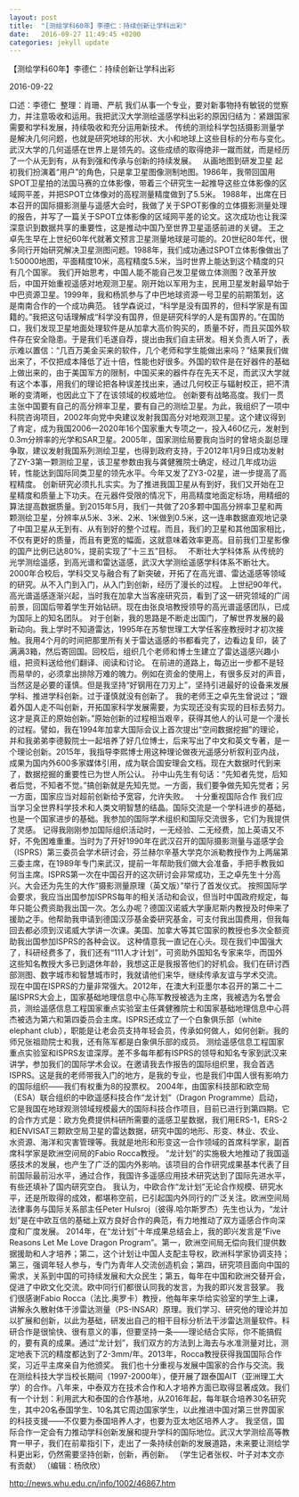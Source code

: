 ```yaml
---
layout: post
title:  "[测绘学科60年】李德仁：持续创新让学科出彩"
date:   2016-09-27 11:49:45 +0200
categories: jekyll update
---
```

【测绘学科60年】李德仁：持续创新让学科出彩

2016-09-22

口述：李德仁  整理：肖珊、严航
我们从事一个专业，要对新事物持有敏锐的觉察力，并注意吸收和运用。我把武汉大学测绘遥感学科出彩的原因归结为：紧跟国家需要和学科发展，持续吸收和充分运用新技术。
传统的测绘科学包括摄影测量学是解决几何问题，也就是研究地球的形状、大小和地球上这些目标的分布与变化。武汉大学的几何遥感在世界上是领先的。这些成绩的取得绝非一蹴而就，而是经历了一个从无到有，从有到强和传承与创新的持续发展。
 
从画地图到研发卫星
起初我们扮演着“用户”的角色，只是拿卫星图像测制地图。1986年，我带回国用SPOT卫星拍的法国马赛的立体影像，带着三个研究生一起推导这些立体影像的区域网平差，并把SPOT立体像对的高程测量精度做到了5.5米。
1988年，出席在日本召开的国际摄影测量与遥感大会时，我做了关于SPOT影像的立体摄影测量处理的报告，并写了一篇关于SPOT立体影像的区域网平差的论文。这次成功也让我深深意识到数据共享的重要性，这是推动中国乃至世界卫星遥感前进的关键。
王之卓先生早在上世纪60年代就著文预言卫星测量地球是可能的。20世纪80年代，很多同行开始研究解决卫星测图问题。1988年，我们成功通过SPOT立体影像做出了1:50000地图，平面精度10米，高程精度5.5米，当时世界上能达到这个精度的只有几个国家。
我们开始思考，中国人能不能自己发卫星做立体测图？改革开放后，中国开始重视遥感对地观测卫星。刚开始以军用为主，民用卫星发射最早始于中巴资源卫星。1999年，我和杨凯参与了中巴地球资源一号卫星的前期策划，这是南南合作的一个成功典范。
钱学森说过，“科学是没有国界的，但科学家是有国籍的。”我把这句话理解成“科学没有国界，但是研究科学的人是有国界的。”在国防口，我们发现卫星地面处理软件是从加拿大高价购买的，质量不好，而且买国外软件存在安全隐患。于是我们毛遂自荐，提出由我们自主研发。相关负责人听了，表示难以置信：“几百万美金买来的软件，几个老师和学生能做出来吗？”结果我们做出来了，不仅把成本降低了近十倍，性能也好很多。外国的软件是在好器件的基础上做出来的，由于美国军方的限制，中国买来的器件存在先天不足，而武汉大学就有这个本事，用我们的理论把各种误差找出来，通过几何校正与辐射校正，把不清晰的变清晰，也因此立下了在该领域的权威地位。
创新要有战略高度。我们一贯主张中国要有自己的高分辨率卫星，要有自己的测绘卫星。为此，我组织了一项中科院咨询项目，2002年向党中央建议发射我国高分对地观测卫星。这个建议得到了肯定，成为我国2006—2020年16个国家重大专项之一，投入460亿元，发射到0.3m分辨率的光学和SAR卫星。2005年，国家测绘局要我向当时的曾培炎副总理争取，建议发射我国系列测绘卫星，也得到政府支持，于2012年1月9日成功发射了ZY-3第一颗测绘卫星，该卫星参数由我与龚健雅院士确定，经过几年成功运转，性能达到国际同类卫星的领先水平。今年又发了ZY3-02星，进一步提高了高程精度。
创新研究必须扎扎实实。为了推进我国卫星从有到好，我们又开始在卫星精度和质量上下功夫。在元器件受限的情况下，用高精度地面定标场，用精细的算法提高数据质量。到2015年5月，我们一共做了20多颗中国高分辨率卫星和两颗测绘卫星，分辨率从5米、3米、2米、1米做到0.5米，这一连串数据直观地记录了中国卫星从无到有、从有到好的整个过程。而且，我们的卫星和其他国家相比，不仅有更好的质量，而且有更宽的幅面，这就意味着效率更高。目前我们卫星影像的国产比例已达80%，提前实现了“十三五”目标。
 
不断壮大学科体系
从传统的光学测绘遥感，到高光谱和雷达遥感，武汉大学测绘遥感学科体系不断壮大。2000年合校后，学科交叉与融合有了新突破，开拓了在高光谱、雷达遥感等领域的研究。从不入门到入门，从入门到创新，经历了漫长的过程。
上世纪90年代，高光谱遥感逐渐兴起，当时我在加拿大当客座研究员，看到了这一研究领域的广阔前景，回国后带着学生开始钻研。现在由张良培教授领导的高光谱遥感团队，已成为国际上的知名团队。
对于创新，我的思路是不断走出国门，了解世界发展的最新动向。我上学时不知道雷达，1995年在苏黎世理工大学任客座教授时才初次接触。我用4个月的时间把那里所有关于雷达遥感的书都看完了，边看边复印，装了满满3箱，然后寄回国。回校后，组织几个老师和博士生建立了雷达遥感兴趣小组，把资料送给他们翻译、阅读和讨论。
在前进的道路上，每迈出一步都不是轻而易举的，必须拿出排除万难的魄力。例如在资金的使用上，有很多反对的声音，当然这是必要的谨慎。但是我坚持“好钢用在刀刃上”，坚持引进最好的设备来发展学科、推进学科创新。过于谨慎就没有创新了。
我的老师王之卓先生曾说过；“跟着外国人走不叫创新，开拓国家科学发展需要，为实现还没有实现的目标去努力。这才是真正的原始创新。”原始创新的过程相当艰辛，获得其他人的认可是一个漫长的过程。譬如，我在1994年加拿大国际会议上首次提出“空间数据挖掘”的理论，并和我弟弟李德毅院士一起培养了好几位博士，后来写出了中文和英文专著，是一个理论创新。2015年，我指导李熙博士用这种理论做夜光遥感分析叙利亚内战，成果为国内外600多家媒体引用，成为联合国安理会文档。现在大数据时代到来了，数据挖掘的重要性已为世人所公认。 
孙中山先生有句话：“先知者先觉，后知者后觉，不知者不觉。”搞创新就是先知先觉。一方面，我们要争做先知先觉者；另一方面，国家应当对超前创新给予宽容，允许失败。
 
十分重视国际合作
我们应当学习全世界科学技术和人类文明智慧的结晶。国际交流是一个学科进步的基础，也是一个国家进步的基础。我参加的国际学术组织和国际交流很多，它们为我提供了灵感。
记得我刚刚参加国际组织活动时，一无经验、二无经费，加上英语又不好，不免困难重重。当时为了开好1990年在武汉召开的国际摄影测量与遥感学会（ISPRS）第三委员会学术研讨会，芬兰赫尔辛基大学克尔派勒教授作为上两届第三委主席，在1989年专门来武汉，提前一年帮助我们做大会准备，手把手教我如何当主席。ISPRS第一次在中国召开的这次研讨会非常成功，王之卓先生十分高兴。大会还为先生的大作“摄影测量原理（英文版）”举行了首发仪式。
按照国际学会要求，我应当出国参加ISPRS每年的相关活动和会议，但当时中国政府规定，每年只能公费资助我出国一次。怎么办呢？德国汉诺威大学康尼斯内教授及时伸来了援助之手。他帮助我申请到德国汉莎基金委研究基金，可支付我出国费用，但我每回去都必须到汉诺威大学讲一次课。美国、加拿大等其它国家的教授也多次全额资助我出国参加ISPRS的各种会议。
这种情意我一直记在心头。现在我们中国强大了，科研经费多了，我们还有“111人才计划”，可资助外国知名专家来华，而国外这些知名教授大多已到退休年龄，我想这正是我报答他们的好机会。我们在研讨西部测图、数字城市和智慧城市时，我就请他们来华，继续传承友谊与学术交流。
现在中国在ISPRS的力量非常强大。2012年，在澳大利亚墨尔本召开的第二十二届ISPRS大会上，国家基础地理信息中心陈军教授被选为主席，我被选为名誉会员，测绘遥感信息工程国家重点实验室主任龚健雅院士和国家基础地理信息中心蒋杰被选为第六和第四委员会主席。ISPRS还成立了一个白象俱乐部（white elephant club），职能是让老会员支持年轻会员，传承如何做人，如何创新。我的师兄张祖勋院士和我，还有陈军都是白象俱乐部的成员。
测绘遥感信息工程国家重点实验室和ISPRS友谊深厚。差不多每年都有ISPRS的领导和知名专家到武汉来讲学，参加我们的国际学术会议。在邀请我去作报告的国际组织里，我会首选ISPRS。这是我的老师带我入门的地方，是我的专业，也是我们中国人很有影响力的国际组织——我们有权重为8的投票权。
2004年，由国家科技部和欧空局（ESA）联合组织的中欧遥感科技合作“龙计划”（Dragon Programme）启动，它是我国在地球观测领域规模最大的国际科技合作项目，目前已进行到第四期。它的合作方式是：欧方免费提供科研所需要的遥感卫星数据，我们用ERS-1，ERS-2和ENVISAT三颗欧空局卫星的雷达数据，研究中国的地形、形变、林业、农业、水资源、海洋和灾害管理等。我就是地形和形变这一合作领域的首席科学家，副首席科学家是欧洲空间局的Fabio Rocca教授。
“龙计划”的实施极大地推动了我国遥感技术的发展，也产生了广泛的国内外影响。该项目的合作研究成果基本代表了目前国际最前沿水平，通过合作，我国许多遥感应用技术研究达到了国际先进水平，有些还填补了国内研究空白。 我认为，中欧合作“龙计划”无论合作规模、研究水平，还是所取得的成效，都堪称空前，已引起国内外同行的广泛关注。欧洲空间局法律事务与国际关系部主任Peter Hulsroj（彼得.哈尔斯罗杰）先生也认为，“龙计划”是在中欧互信的基础上双方良好合作的典范，有力地推动了双方遥感合作向深度和广度发展。
2014年，在“龙计划”十年成果总结会上，我的即兴发言是“Five Reasons Let Me Love Dragon Program”。第一，欧洲空间局无偿向我们提供数据援助和人才培养；第二，这个计划让中国人支配主导权，欧洲科学家协调支持；第三，强调年轻人参与，专门为青年人交流创造机会；第四，研究项目面向中国的需求，关系到中国的可持续发展和大众民生；第五，每年在中国和欧洲交替开会，促进了中欧文化交流。欧中同行们都很认同我的发言，为我的即兴发言鼓掌。
我们很感谢Fabio Rocca（法比.奥罗卡）教授，他每年来华给实验室的学生上课，讲解永久散射体干涉雷达测量（PS-INSAR）原理。我们学习、研究他的理论并加以扩展和创新，以此为基础，研发出自己的相干目标分析法干涉雷达测量软件。科研合作是很愉快、很有意义的事，但要坚持一条——理论结合实际，你不能搞假的，要有真的成果。通过“龙计划”，我们双方的方法到上海去与水准测量对比，测定地表下沉的精度都达到了2-3mm/年。2013年，Rocca教授获得我国国际合作奖，习近平主席亲自为他颁奖。
我们也十分重视与发展中国家的合作与交流。我在测绘科技大学当校长期间（1997-2000年），便开展了跟泰国AIT（亚洲理工大学）的合作。八年来，中泰双方在技术合作和人才培养方面已取得显著成效。我们有一个计划：利用武大和泰国的合作基地，从2016年起，每年联合培养30名研究生，其中20名泰国学生、10名其它周边国家学生，以此推进中国对第三世界国家的科技支援——不仅要为泰国培养人才，也要为亚太地区培养人才。
我坚信，国际合作一定会有力推动学科创新发展和提升学科的国际地位。武汉大学测绘高等教育一甲子，我们在前辈指引下，走出了一条持续创新的发展道路，未来要让测绘学科更出彩，仍然需要坚持创新，创新，再创新。
（学生记者张权、叶子对本文亦有贡献）
（编辑：杨欣欣）

http://news.whu.edu.cn/info/1002/46867.htm